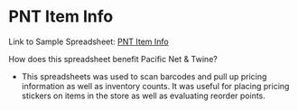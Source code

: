 # PNT Item Info
Link to Sample Spreadsheet: [PNT Item Info](https://docs.google.com/spreadsheets/d/1-WlEQ8XGdP-b-Ri9zmgEXXDiaGjSb0n6Xmy7SXY8s4o/edit#gid=173359500)

How does this spreadsheet benefit Pacific Net & Twine?
- This spreadsheets was used to scan barcodes and pull up pricing information as well as inventory counts. It was useful for placing pricing stickers on items in the store as well as evaluating reorder points.
